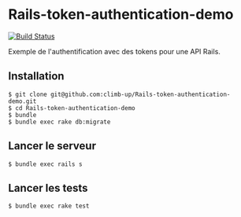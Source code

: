 # Rails-token-authentication-demo

[![Build Status](https://travis-ci.org/ZiiCEagle/Rails-token-authentication-demo.svg?branch=master)](https://travis-ci.org/ZiiCEagle/Rails-token-authentication-demo)

Exemple de l'authentification avec des tokens pour une API Rails.

## Installation

```
$ git clone git@github.com:climb-up/Rails-token-authentication-demo.git
$ cd Rails-token-authentication-demo
$ bundle
$ bundle exec rake db:migrate
```

## Lancer le serveur

```
$ bundle exec rails s
```

## Lancer les tests

```
$ bundle exec rake test
```
